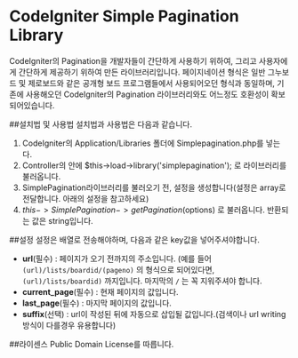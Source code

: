 CodeIgniter Simple Pagination Library
================

CodeIgniter의 Pagination을 개발자들이 간단하게 사용하기 위하여, 그리고 사용자에게 간단하게 제공하기 위하여 만든 라이브러리입니다. 페이지네이션 형식은 일반 그누보드 및 제로보드와 같은 공개형 보드 프로그램들에서 사용되어오던 형식과 동일하며, 기존에 사용해오던 CodeIgniter의 Pagination 라이브러리와도 어느정도 호환성이 확보되어있습니다.

##설치법 및 사용법
설치법과 사용법은 다음과 같습니다.

1. CodeIgniter의 Application/Libraries 폴더에 Simplepagination.php를 넣는다.
2. Controller의 안에 $this->load->library('simplepagination'); 로 라이브러리를 불러옵니다.
3. SimplePagination라이브러리를 불러오기 전, 설정을 생성합니다(설정은 array로 전달합니다. 아래의 설정을 참고하세요)
4. $this->SimplePagination->getPagination($options) 로 불러옵니다. 반환되는 값은 string입니다.

##설정
설정은 배열로 전송해야하며, 다음과 같은 key값을 넣어주셔야합니다.

- **url**(필수) : 페이지가 오기 전까지의 주소입니다. (예를 들어 `(url)/lists/boardid/(pageno)` 의 형식으로 되어있다면, `(url)/lists/boardid)` 까지입니다. 마지막의 `/` 는 꼭 지워주셔야 합니다.
- **current_page**(필수) : 현재 페이지의 값입니다.
- **last_page**(필수) : 마지막 페이지의 값입니다.
- **suffix**(선택) : url이 작성된 뒤에 자동으로 삽입될 값입니다.(검색이나 url writing방식이 다를경우 유용합니다)

##라이센스
Public Domain License를 따릅니다.
